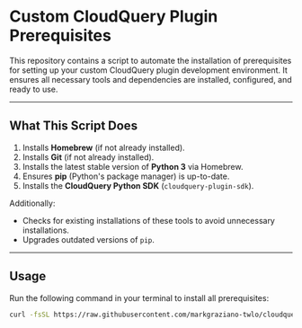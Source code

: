 # Custom CloudQuery Plugin Prerequisites

This repository contains a script to automate the installation of prerequisites for setting up your custom CloudQuery plugin development environment. It ensures all necessary tools and dependencies are installed, configured, and ready to use.

---

## **What This Script Does**
1. Installs **Homebrew** (if not already installed).
2. Installs **Git** (if not already installed).
3. Installs the latest stable version of **Python 3** via Homebrew.
4. Ensures **pip** (Python's package manager) is up-to-date.
5. Installs the **CloudQuery Python SDK** (`cloudquery-plugin-sdk`).

Additionally:
- Checks for existing installations of these tools to avoid unnecessary installations.
- Upgrades outdated versions of `pip`.

---

## **Usage**

Run the following command in your terminal to install all prerequisites:

```bash
curl -fsSL https://raw.githubusercontent.com/markgraziano-twlo/cloudquery_plugin_prereqs/f86750ce2cb5960a799d14ba108b615339d06933/setup.py | python3


